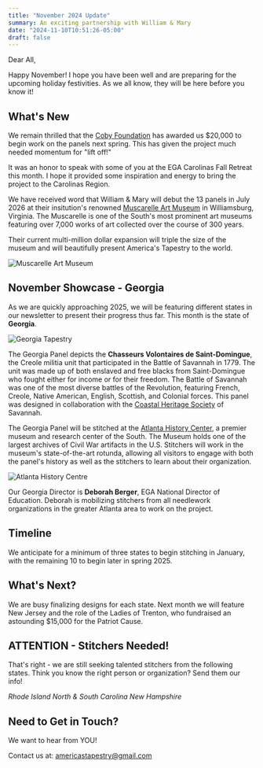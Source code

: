 ```yaml
---
title: "November 2024 Update"
summary: An exciting partnership with William & Mary
date: "2024-11-10T10:51:26-05:00"
draft: false
---
```


Dear All,

Happy November! I hope you have been well and are preparing for the upcoming holiday festivities. As we all know, they will be here before you know it!

## What's New

We remain thrilled that the [Coby Foundation](https://cobyfoundation.org/) has awarded us $20,000 to begin work on the panels next spring. This has given the project much needed momentum for "lift off!"

It was an honor to speak with some of you at the EGA Carolinas Fall Retreat this month. I hope it provided some inspiration and energy to bring the project to the Carolinas Region.

We have received word that William & Mary will debut the 13 panels in July 2026 at their insitution's renowned [Muscarelle Art Museum](https://muscarelle.wm.edu/about/) in Williamsburg, Virginia. The Muscarelle is one of the South's most prominent art museums featuring over 7,000 works of art collected over the course of 300 years.

Their current multi-million dollar expansion will triple the size of the museum and will beautifully present America's Tapestry to the world.

![Muscarelle Art Museum](/images/blog/muscarelle-art-museam.jpeg)

## November Showcase - Georgia

As we are quickly approaching 2025, we will be featuring different states in our newsletter to present their progress thus far. This month is the state of **Georgia**.

![Georgia Tapestry](/images/tapestries/georgia-tapestry-main.webp)

The Georgia Panel depicts the **Chasseurs Volontaires de Saint-Domingue**, the Creole militia unit that participated in the Battle of Savannah in 1779. The unit was made up of both enslaved and free blacks from Saint-Domingue who fought either for income or for their freedom. The Battle of Savannah was one of the most diverse battles of the Revolution, featuring French, Creole, Native American, English, Scottish, and Colonial forces. This panel was designed in collaboration with the [Coastal Heritage Society](https://chsgeorgia.org/) of Savannah.

The Georgia Panel will be stitched at the [Atlanta History Center](https://www.atlantahistorycenter.com/), a premier museum and research center of the South. The Museum holds one of the largest archives of Civil War artifacts in the U.S. Stitchers will work in the museum's state-of-the-art rotunda, allowing all visitors to engage with both the panel's history as well as the stitchers to learn about their organization.

![Atlanta History Centre](/images/blog/antlanta-history-centre.jpeg)

Our Georgia Director is **Deborah Berger**, EGA National Director of Education. Deborah is mobilizing stitchers from all needlework organizations in the greater Atlanta area to work on the project.

## Timeline

We anticipate for a minimum of three states to begin stitching in January, with the remaining 10 to begin later in spring 2025.

## What's Next?

We are busy finalizing designs for each state. Next month we will feature New Jersey and the role of the Ladies of Trenton, who fundraised an astounding $15,000 for the Patriot Cause.

## ATTENTION - Stitchers Needed!

That's right - we are still seeking talented stitchers from the following states. Think you know the right person or organization? Send them our info!

_Rhode Island_
_North & South Carolina_
_New Hampshire_

## Need to Get in Touch?

We want to hear from YOU!

Contact us at: americastapestry@gmail.com
